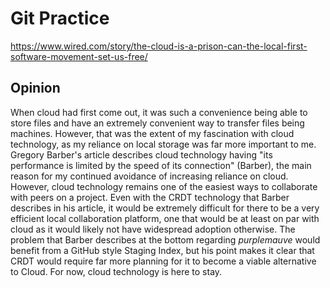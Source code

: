 # Git Practice
https://www.wired.com/story/the-cloud-is-a-prison-can-the-local-first-software-movement-set-us-free/
## Opinion
When cloud had first come out, it was such a convenience being able to store files and have an extremely convenient way to transfer files being machines. However, that was the extent of my fascination with cloud technology, as my reliance on local storage was far more important to me. Gregory Barber's article describes cloud technology having "its performance is limited by the speed of its connection" (Barber), the main reason for my continued avoidance of increasing reliance on cloud. However, cloud technology remains one of the easiest ways to collaborate with peers on a project. Even with the CRDT technology that Barber describes in his article, it would be extremely difficult for there to be a very efficient local collaboration platform, one that would be at least on par with cloud as it would likely not have widespread adoption otherwise. The problem that Barber describes at the bottom regarding *purplemauve* would benefit from a GitHub style Staging Index, but his point makes it clear that CRDT would require far more planning for it to become a viable alternative to Cloud. For now, cloud technology is here to stay.